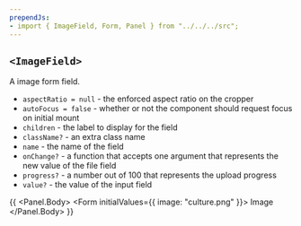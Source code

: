 ```yaml
---
prependJs:
- import { ImageField, Form, Panel } from "../../../src";
---
```


## `<ImageField>`

A image form field.

* `aspectRatio = null` - the enforced aspect ratio on the cropper
* `autoFocus = false` - whether or not the component should request focus on initial mount
* `children` - the label to display for the field
* `className?` - an extra class name
* `name` - the name of the field
* `onChange?` - a function that accepts one argument that represents the new value of the file field
* `progress?` - a number out of 100 that represents the upload progress
* `value?` - the value of the input field

{{
  <Panel>
    <Panel.Body>
      <Form initialValues={{ image: "culture.png" }}>
        <ImageField name="image">Image</ImageField>
      </Form>
    </Panel.Body>
  </Panel>
}}
